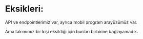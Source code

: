 # Eksikleri:

API ve endpointlerimiz var, ayrıca mobil program arayüzümüz var.


Ama takımımız bir kişi eksildiği için bunları birbirine bağlayamadık. 